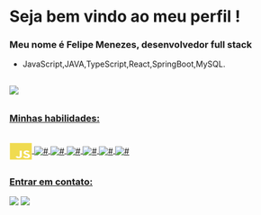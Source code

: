 ##  
<h1>Seja bem vindo ao meu perfil !</h1>
<h3>Meu nome é Felipe Menezes, desenvolvedor full stack</h3>


- JavaScript,JAVA,TypeScript,React,SpringBoot,MySQL.

##
<div><!--informações das liguagens mais usadas-->
<a href="https://github.com/felipmz">
<img height="180em" src="https://github-readme-stats.vercel.app/api/top-langs/?username=felipmz&layout=compact&langs_count=7&theme=dracula"/>
  
<!--<img height="180em" src="https://github-readme-stats.vercel.app/api?username=felipmz&show_icons=true&theme=dracula&include_all_commits=true&count_private=true"/>
</div>--> 
<div> 
  
 ##
<div style="display: inline_block"><h3>Minhas habilidades:</h3><br><!--emojis das liguagens que trabalho-->
  
  <img align="center" alt="#" height="30" width="40" src="https://raw.githubusercontent.com/devicons/devicon/master/icons/javascript/javascript-plain.svg">
  <img align="center" alt="#" width="30" src="https://static-00.iconduck.com/assets.00/typescript-icon-icon-2048x2048-2rhh1z66.png">
  <img align="center" alt="#" width="33" src="https://cdn4.iconfinder.com/data/icons/logos-3/600/React.js_logo-512.png">
  <img align="center" alt="#" height="30" width="40" src="https://spring.io/img/projects/spring-boot.svg">
  <img align="center" alt="#" height="30" width="35" src="https://cdn-icons-png.flaticon.com/512/226/226777.png">
  <img align="center" alt="#" height="30" width="35" src="https://cdn-icons-png.flaticon.com/512/5968/5968313.png">
  <img align="center" alt="#" width="35" src="https://images.icon-icons.com/1508/PNG/512/python_104451.png">

</div>

 ##

<h3>Entrar em contato:</h3>
<div><!--botões para contato\redes sociais-->
  
  <a href = "mailto:felipems.oficial@gmail.com"><img src="https://img.shields.io/badge/-Gmail-%23333?style=for-the-badge&logo=gmail&logoColor=white" target="_blank"></a>
  <a href="https://www.linkedin.com/in/felipe-menezes-67a416236/" target="_blank"><img src="https://img.shields.io/badge/-LinkedIn-%230077B5?style=for-the-badge&logo=linkedin&logoColor=white" target="_blank"></a> 
  
</div>
